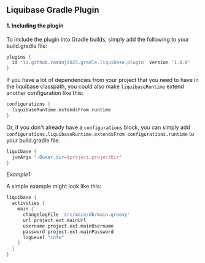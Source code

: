 Liquibase Gradle Plugin
-----------------------

#### 1. Including the plugin
To include the plugin into Gradle builds, simply add the following to your build.gradle file:

```groovy
plugins {
  id 'io.github.ramanji025.gradle.liquibase.plugin' version '1.0.0'
}
```

If you have a lot of dependencies from your project that you need to have in the liquibase
classpath, you could also make `liquibaseRuntime` extend another configuration like this:

```groovy
configurations {
  liquibaseRuntime.extendsFrom runtime
}
```

Or, if you don't already have a `configurations` block, you can simply add
`configurations.liquibaseRuntime.extendsFrom configurations.runtime` to your build.gradle file.

```groovy
liquibase {
  jvmArgs "-Duser.dir=$project.projectDir" 
}
```

*Example1:*

A simple example might look like this:

```groovy
liquibase {
  activities {
    main {
      changelogFile 'src/main/db/main.groovy'
      url project.ext.mainUrl
      username project.ext.mainUsername
      password project.ext.mainPassword
      logLevel "info"
    }
  }
}
```